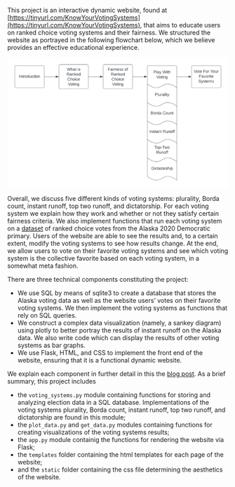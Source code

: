 This project is an interactive dynamic website, found at [https://tinyurl.com/KnowYourVotingSystems](https://tinyurl.com/KnowYourVotingSystems), that aims to educate users on ranked choice voting systems and their fairness. We structured the website as portrayed in the following flowchart below, which we believe provides an effective educational experience.

![](flowchart.png)

Overall, we discuss five different kinds of voting systems: plurality, Borda count, instant runoff, top two runoff, and dictatorship. For each voting system we explain how they work and whether or not they satisfy certain fairness criteria. We also implement functions that run each voting system on a [dataset](https://dataverse.harvard.edu/file.xhtml?fileId=6377197&version=5.0) of ranked choice votes from the Alaska 2020 Democratic primary. Users of the website are able to see the results and, to a certain extent, modify the voting systems to see how results change. At the end, we allow users to vote on their favorite voting systems and see which voting system is the collective favorite based on each voting system, in a somewhat meta fashion.

There are three technical components constituting the project:
- We use SQL by means of sqlite3 to create a database that stores the Alaska voting data as well as the website users’ votes on their favorite voting systems. We then implement the voting systems as functions that rely on SQL queries.
- We construct a complex data visualization (namely, a sankey diagram) using plotly to better portray the results of instant runoff on the Alaska data. We also write code which can display the results of other voting systems as bar graphs.
- We use Flask, HTML, and CSS to implement the front end of the website, ensuring that it is a functional dynamic website.

We explain each component in further detail in this the [blog post](https://najisarsam.quarto.pub/najis-pic16-blog/posts/Project/). As a brief summary, this project includes
- the `voting_systems.py` module containing functions for storing and analyzing election data in a SQL database. Implementations of the voting systems plurality, Borda count, instant runoff, top two runoff, and dictatorship are found in this module;
- the `plot_data.py` and `get_data.py` modules containing functions for creating visualizations of the voting systems results;
- the `app.py` module containig the functions for rendering the website via Flask;
- the `templates` folder containing the html templates for each page of the website;
- and the `static` folder containing the css file determining the aesthetics of the website.